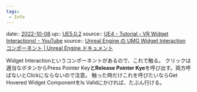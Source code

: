 ```yaml
---
tags:
 - Info
---
```


date:: [2022-10-08](Daily_Note/2022-10-08.md)
up:: [UE5.0.2](../Bar/App/UE5.0.2.md)
source:: [UE4 - Tutorial - VR Widget Interactions! - YouTube](https://www.youtube.com/watch?v=jC91FFkxgh4)
source:: [Unreal Engine の UMG Widget Interaction コンポーネント | Unreal Engine ドキュメント](https://docs.unrealengine.com/5.0/ja/umg-widget-interaction-components-in-unreal-engine/)

Widget Interactionというコンポーネントがあるので、これで触る。
クリックは適当なボタンからPress Pointer Key**とRelease Pointer Kye**を呼び出す。両方呼ばないとClickにならないので注意。
触った時だけこれを呼びたいならGet Hovered Widget ComponentをIs Validにかければ、たぶん行ける。
